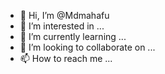 - 👋 Hi, I’m @Mdmahafu
- 👀 I’m interested in ...
- 🌱 I’m currently learning ...
- 💞️ I’m looking to collaborate on ...
- 📫 How to reach me ...

<!---
Mdmahafu/Mdmahafu is a ✨ special ✨ repository because its `README.md` (this file) appears on your GitHub profile.
You can click the Preview link to take a look at your changes.
--->
